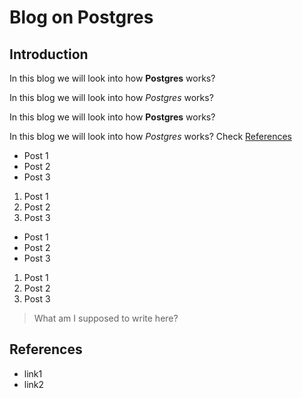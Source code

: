 # Blog on Postgres

## Introduction

In this blog we will look into how **Postgres** works?

In this blog we will look into how _Postgres_ works?

In this blog we will look into how <b>Postgres</b> works?

In this blog we will look into how <i>Postgres</i> works? Check [References](#references)

<ul>
  <li> Post 1 </li>
  <li> Post 2 </li>
  <li> Post 3 </li>
</ul>

<ol>
  <li> Post 1 </li>
  <li> Post 2 </li>
  <li> Post 3 </li>
</ol>

- Post 1
- Post 2
- Post 3

1. Post 1
2. Post 2
3. Post 3

> What am I supposed to write here?


## References

- link1
- link2
